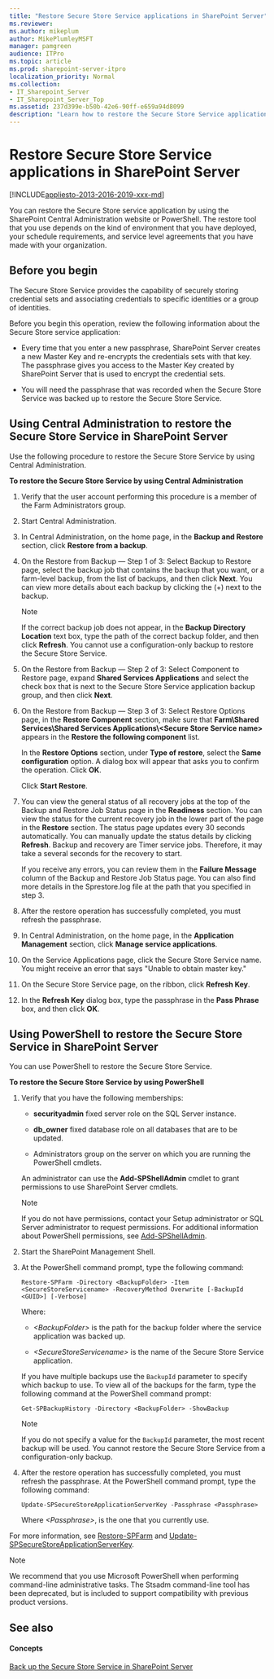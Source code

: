 ```yaml
---
title: "Restore Secure Store Service applications in SharePoint Server"
ms.reviewer: 
ms.author: mikeplum
author: MikePlumleyMSFT
manager: pamgreen
audience: ITPro
ms.topic: article
ms.prod: sharepoint-server-itpro
localization_priority: Normal
ms.collection:
- IT_Sharepoint_Server
- IT_Sharepoint_Server_Top
ms.assetid: 237d399e-b50b-42e6-90ff-e659a94d8099
description: "Learn how to restore the Secure Store Service application in SharePoint Server."
---
```


# Restore Secure Store Service applications in SharePoint Server

[!INCLUDE[appliesto-2013-2016-2019-xxx-md](../includes/appliesto-2013-2016-2019-xxx-md.md)]
  
You can restore the Secure Store service application by using the SharePoint Central Administration website or PowerShell. The restore tool that you use depends on the kind of environment that you have deployed, your schedule requirements, and service level agreements that you have made with your organization.
  
    
## Before you begin
<a name="begin"> </a>

The Secure Store Service provides the capability of securely storing credential sets and associating credentials to specific identities or a group of identities.
  
Before you begin this operation, review the following information about the Secure Store service application:
  
- Every time that you enter a new passphrase, SharePoint Server creates a new Master Key and re-encrypts the credentials sets with that key. The passphrase gives you access to the Master Key created by SharePoint Server that is used to encrypt the credential sets.
    
- You will need the passphrase that was recorded when the Secure Store Service was backed up to restore the Secure Store Service.
    
## Using Central Administration to restore the Secure Store Service in SharePoint Server
<a name="proc1"> </a>

Use the following procedure to restore the Secure Store Service by using Central Administration.
  
 **To restore the Secure Store Service by using Central Administration**
  
1. Verify that the user account performing this procedure is a member of the Farm Administrators group.
    
2. Start Central Administration.
    
3. In Central Administration, on the home page, in the **Backup and Restore** section, click **Restore from a backup**.
    
4. On the Restore from Backup — Step 1 of 3: Select Backup to Restore page, select the backup job that contains the backup that you want, or a farm-level backup, from the list of backups, and then click **Next**. You can view more details about each backup by clicking the (+) next to the backup.
    
    > [!NOTE]
    > If the correct backup job does not appear, in the **Backup Directory Location** text box, type the path of the correct backup folder, and then click **Refresh**. You cannot use a configuration-only backup to restore the Secure Store Service. 
  
5. On the Restore from Backup — Step 2 of 3: Select Component to Restore page, expand **Shared Services Applications** and select the check box that is next to the Secure Store Service application backup group, and then click **Next**.
    
6. On the Restore from Backup — Step 3 of 3: Select Restore Options page, in the **Restore Component** section, make sure that **Farm\Shared Services\Shared Services Applications\\<Secure Store Service name\>** appears in the **Restore the following component** list. 
    
    In the **Restore Options** section, under **Type of restore**, select the **Same configuration** option. A dialog box will appear that asks you to confirm the operation. Click **OK**.
    
    Click **Start Restore**.
    
7. You can view the general status of all recovery jobs at the top of the Backup and Restore Job Status page in the **Readiness** section. You can view the status for the current recovery job in the lower part of the page in the **Restore** section. The status page updates every 30 seconds automatically. You can manually update the status details by clicking **Refresh**. Backup and recovery are Timer service jobs. Therefore, it may take a several seconds for the recovery to start.
    
    If you receive any errors, you can review them in the **Failure Message** column of the Backup and Restore Job Status page. You can also find more details in the Sprestore.log file at the path that you specified in step 3. 
    
8. After the restore operation has successfully completed, you must refresh the passphrase.
    
9. In Central Administration, on the home page, in the **Application Management** section, click **Manage service applications**.
    
10. On the Service Applications page, click the Secure Store Service name. You might receive an error that says "Unable to obtain master key."
    
11. On the Secure Store Service page, on the ribbon, click **Refresh Key**.
    
12. In the **Refresh Key** dialog box, type the passphrase in the **Pass Phrase** box, and then click **OK**.
    
## Using PowerShell to restore the Secure Store Service in SharePoint Server
<a name="proc2"> </a>

You can use PowerShell to restore the Secure Store Service.
  
 **To restore the Secure Store Service by using PowerShell**
  
1. Verify that you have the following memberships:
    
   - **securityadmin** fixed server role on the SQL Server instance. 
    
   - **db_owner** fixed database role on all databases that are to be updated. 
    
   - Administrators group on the server on which you are running the PowerShell cmdlets.
    
    An administrator can use the **Add-SPShellAdmin** cmdlet to grant permissions to use SharePoint Server cmdlets. 
    
    > [!NOTE]
    > If you do not have permissions, contact your Setup administrator or SQL Server administrator to request permissions. For additional information about PowerShell permissions, see [Add-SPShellAdmin](/powershell/module/sharepoint-server/Add-SPShellAdmin?view=sharepoint-ps). 
  
2. Start the SharePoint Management Shell.
    
3. At the PowerShell command prompt, type the following command:
    
   ```
   Restore-SPFarm -Directory <BackupFolder> -Item <SecureStoreServicename> -RecoveryMethod Overwrite [-BackupId <GUID>] [-Verbose]
   ```

    Where:
    
   -  _\<BackupFolder\>_ is the path for the backup folder where the service application was backed up. 
    
   -  _\<SecureStoreServicename\>_ is the name of the Secure Store Service application. 
    
    If you have multiple backups use the  `BackupId` parameter to specify which backup to use. To view all of the backups for the farm, type the following command at the PowerShell command prompt: 
    
   ```
   Get-SPBackupHistory -Directory <BackupFolder> -ShowBackup
   ```

    > [!NOTE]
    > If you do not specify a value for the  `BackupId` parameter, the most recent backup will be used. You cannot restore the Secure Store Service from a configuration-only backup. 
  
4. After the restore operation has successfully completed, you must refresh the passphrase. At the PowerShell command prompt, type the following command:
    
   ```
   Update-SPSecureStoreApplicationServerKey -Passphrase <Passphrase>
   ```

    Where  _\<Passphrase\>_, is the one that you currently use.
    
For more information, see [Restore-SPFarm](/powershell/module/sharepoint-server/Restore-SPFarm?view=sharepoint-ps) and [Update-SPSecureStoreApplicationServerKey](/powershell/module/sharepoint-server/Update-SPSecureStoreApplicationServerKey?view=sharepoint-ps).
  
> [!NOTE]
> We recommend that you use Microsoft PowerShell when performing command-line administrative tasks. The Stsadm command-line tool has been deprecated, but is included to support compatibility with previous product versions. 
  
## See also
<a name="proc2"> </a>

#### Concepts

[Back up the Secure Store Service in SharePoint Server](back-up-the-secure-store-service.md)

